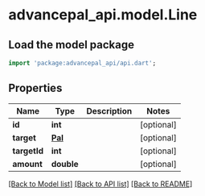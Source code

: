 # advancepal_api.model.Line

## Load the model package
```dart
import 'package:advancepal_api/api.dart';
```

## Properties
Name | Type | Description | Notes
------------ | ------------- | ------------- | -------------
**id** | **int** |  | [optional] 
**target** | [**Pal**](Pal.md) |  | [optional] 
**targetId** | **int** |  | [optional] 
**amount** | **double** |  | [optional] 

[[Back to Model list]](../README.md#documentation-for-models) [[Back to API list]](../README.md#documentation-for-api-endpoints) [[Back to README]](../README.md)


